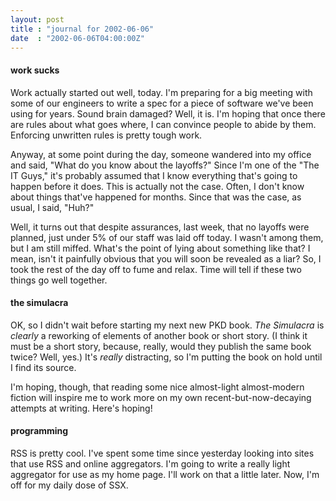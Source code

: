 ```yaml
---
layout: post
title : "journal for 2002-06-06"
date  : "2002-06-06T04:00:00Z"
---
```

<h4>work sucks</h4>Work actually started out well, today.  I'm preparing for a big meeting with some of our engineers to write a spec for a piece of software we've been using for years.  Sound brain damaged?  Well, it is.  I'm hoping that once there are rules about what goes where, I can convince people to abide by them.  Enforcing unwritten rules is pretty tough work.

Anyway, at some point during the day, someone wandered into my office and said, "What do you know about the layoffs?"  Since I'm one of the "The IT Guys," it's probably assumed that I know everything that's going to happen before it does. This is actually not the case.  Often, I don't know about things that've happened for months.  Since that was the case, as usual, I said, "Huh?"

Well, it turns out that despite assurances, last week, that no layoffs were planned, just under 5% of our staff was laid off today.  I wasn't among them, but I am still miffed.  What's the point of lying about something like that?  I mean, isn't it painfully obvious that you will soon be revealed as a liar?  So, I took the rest of the day off to fume and relax.  Time will tell if these two things go well together.<h4>the simulacra</h4>OK, so I didn't wait before starting my next new PKD book.  <cite class='book'>The Simulacra</cite> is <em>clearly</em> a reworking of elements of another book or short story.  (I think it must be a short story, because, really, would they publish the same book twice?  Well, yes.)  It's <em>really</em> distracting, so I'm putting the book on hold until I find its source.

I'm hoping, though, that reading some nice almost-light almost-modern fiction will inspire me to work more on my own recent-but-now-decaying attempts at writing.  Here's hoping!<h4>programming</h4>RSS is pretty cool.  I've spent some time since yesterday looking into sites that use RSS and online aggregators.  I'm going to write a really light aggregator for use as my home page.  I'll work on that a little later.  Now, I'm off for my daily dose of SSX.

